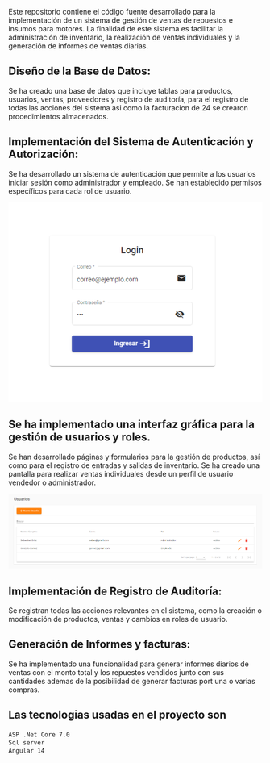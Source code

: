 Este repositorio contiene el código fuente desarrollado para la implementación de un sistema de gestión de ventas de repuestos e insumos para motores. La finalidad de este sistema es facilitar la administración de inventario, la realización de ventas individuales y la generación de informes de ventas diarias.


## Diseño de la Base de Datos:
Se ha creado una base de datos que incluye tablas para productos, usuarios, ventas, proveedores y registro de auditoría, para el registro de todas las acciones del sistema asi como la facturacion de 24 se crearon procedimientos almacenados.


## Implementación del Sistema de Autenticación y Autorización:
Se ha desarrollado un sistema de autenticación que permite a los usuarios iniciar sesión como administrador y empleado.
Se han establecido permisos específicos para cada rol de usuario.

![Equitel](https://github.com/Gonz007/Assets/blob/main/LoginEquitel.png)

## Se ha implementado una interfaz gráfica para la gestión de usuarios y roles.
Se han desarrollado páginas y formularios para la gestión de productos, así como para el registro de entradas y salidas de inventario.
Se ha creado una pantalla para realizar ventas individuales desde un perfil de usuario vendedor o administrador.

![Equitel](https://github.com/Gonz007/Assets/blob/main/EquitelUsuarios.png)

## Implementación de Registro de Auditoría:
Se registran todas las acciones relevantes en el sistema, como la creación o modificación de productos, ventas y cambios en roles de usuario.

## Generación de Informes y facturas:
Se ha implementado una funcionalidad para generar informes diarios de ventas con el monto total y los repuestos vendidos junto con sus cantidades ademas de la posibilidad de generar facturas port una o varias compras.

## Las tecnologias usadas en el proyecto son 
```
ASP .Net Core 7.0
Sql server 
Angular 14
```
